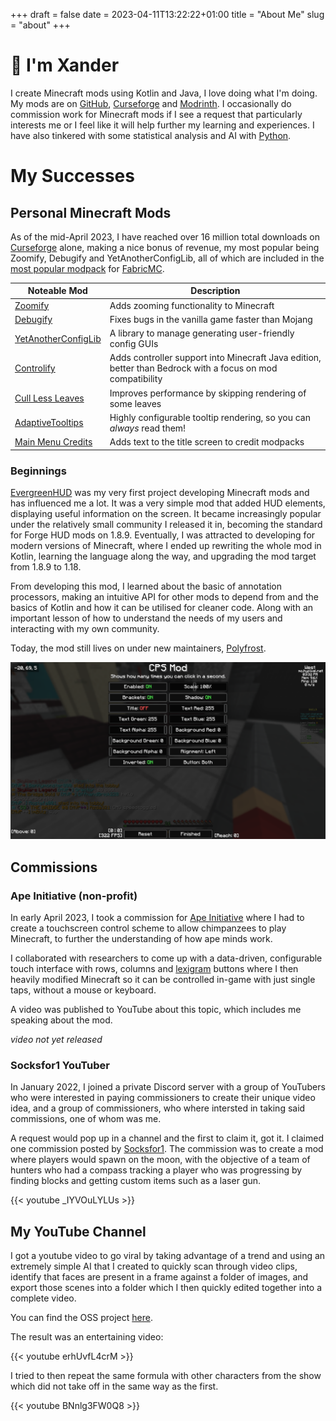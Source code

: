 +++ 
draft = false
date = 2023-04-11T13:22:22+01:00
title = "About Me"
slug = "about" 
+++

# :wave: I'm Xander

I create Minecraft mods using Kotlin and Java, I love doing what I'm doing.
My mods are on [GitHub](https://github.com/isXander?tab=repositories&q=minecraft+mod),
[Curseforge](https://www.curseforge.com/members/xanderisdev) and
[Modrinth](https://modrinth.com/user/isxander). I occasionally do commission work for Minecraft mods
if I see a request that particularly interests me or I feel like it will help further my learning
and experiences. I have also tinkered with some statistical analysis and AI with
[Python](https://github.com/isXander?tab=repositories&language=python).

# My Successes

## Personal Minecraft Mods

As of the mid-April 2023, I have reached over 16 million total downloads on
[Curseforge](https://www.curseforge.com/members/xanderisdev) alone, making a nice bonus of revenue,
my most popular being Zoomify, Debugify and YetAnotherConfigLib, all of which are included in the
[most popular modpack](https://www.curseforge.com/minecraft/modpacks/better-mc-fabric) for
[FabricMC](https://fabricmc.net).

| Noteable Mod                                                                    | Description                                                                                                |
| ------------------------------------------------------------------------------- | ---------------------------------------------------------------------------------------------------------- |
| [Zoomify](https://curseforge.com/minecraft/mc-mods/zoomify)                     | Adds zooming functionality to Minecraft                                                                    |
| [Debugify](https://curseforge.com/minecraft/mc-mods/debugify)                   | Fixes bugs in the vanilla game faster than Mojang                                                          |
| [YetAnotherConfigLib](https://curseforge.com/minecraft/mc-mods/yacl)            | A library to manage generating user-friendly config GUIs                                                   |
| [Controlify](https://curseforge.com/minecraft/mc-mods/controlify)               | Adds controller support into Minecraft Java edition, better than Bedrock with a focus on mod compatibility |
| [Cull Less Leaves](https://curseforge.com/minecraft/mc-mods/cull-less-leaves)   | Improves performance by skipping rendering of some leaves                                                  |
| [AdaptiveTooltips](https://curseforge.com/minecraft/mc-mods/adaptive-tooltips)  | Highly configurable tooltip rendering, so you can *always* read them!                                      |
| [Main Menu Credits](https://curseforge.com/minecraft/mc-mods/main-menu-credits) | Adds text to the title screen to credit modpacks                                                           |

### Beginnings

[EvergreenHUD](https://github.com/isXander/EvergreenHUD/tree/1.19) was my very first project developing
Minecraft mods and has influenced me a lot. It was a very simple mod that added HUD elements, displaying
useful information on the screen. It became increasingly popular under the relatively small community
I released it in, becoming the standard for Forge HUD mods on 1.8.9. Eventually, I was attracted to
developing for modern versions of Minecraft, where I ended up rewriting the whole mod in Kotlin,
learning the language along the way, and upgrading the mod target from 1.8.9 to 1.18.

From developing this mod, I learned about the basic of annotation processors, making an intuitive API for
other mods to depend from and the basics of Kotlin and how it can be utilised for cleaner code. Along with an
important lesson of how to understand the needs of my users and interacting with my own community.

Today, the mod still lives on under new maintainers, [Polyfrost](https://github.com/orgs/Polyfrost).

![Early version of EvergreenHUD](/images/evergreenhud.png)

## Commissions

### Ape Initiative (non-profit)

In early April 2023, I took a commission for [Ape Initiative](https://www.apeinitiative.org/) where I had
to create a touchscreen control scheme to allow chimpanzees to play Minecraft, to further the understanding
of how ape minds work.

I collaborated with researchers to come up with a data-driven, configurable touch interface with rows,
columns and [lexigram](https://www.apeinitiative.org/lexigrams) buttons where I then heavily modified
Minecraft so it can be controlled in-game with just single taps, without a mouse or keyboard.

A video was published to YouTube about this topic, which includes me speaking about the mod.

*video not yet released*

### Socksfor1 YouTuber

In January 2022, I joined a private Discord server with a group of YouTubers who were interested in
paying commissioners to create their unique video idea, and a group of commissioners, who where intersted
in taking said commissions, one of whom was me.

A request would pop up in a channel and the first to claim it, got it. I claimed one commission posted
by [Socksfor1](https://youtube.com/c/socksfor1). The commission was to create a mod where players would
spawn on the moon, with the objective of a team of hunters who had a compass tracking a player who was progressing
by finding blocks and getting custom items such as a laser gun.

{{< youtube _IYVOuLYLUs >}}

## My YouTube Channel

I got a youtube video to go viral by taking advantage of a trend and using an extremely simple AI that
I created to quickly scan through video clips, identify that faces are present in a frame against a folder of images,
and export those scenes into a folder which I then quickly edited together into a complete video.

You can find the OSS project [here](https://github.com/isXander/FaceFinder).

The result was an entertaining video:

{{< youtube erhUvfL4crM >}}

I tried to then repeat the same formula with other characters from the show which did not take off in the
same way as the first.

{{< youtube BNnlg3FW0Q8 >}}
